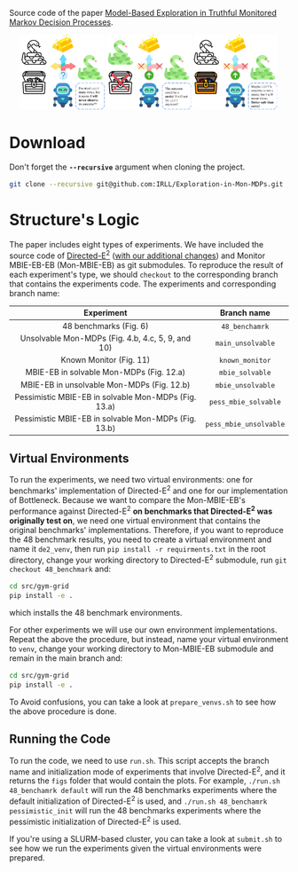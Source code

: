 Source code of the paper [Model-Based Exploration in Truthful Monitored Markov Decision
Processes](https://arxiv.org/abs/2502.16772).

<p align="center">
  <img src="banner/Treasure_Hunt_Uncertainty.png" width="30%">
  <img src="banner/Treasure_Hunt_Cautious.png" width="30%">
  <img src="banner/Treasure_Hunt_Counterfactual.png" width="30%">
</p>

# Download
Don't forget the **`--recursive`** argument when cloning the project.
```bash
git clone --recursive git@github.com:IRLL/Exploration-in-Mon-MDPs.git
```
# Structure's Logic
The paper includes eight types of experiments. We have included
the source code of [Directed-E<sup>2</sup>](https://github.com/AmiiThinks/mon_mdp_neurips24)
([with our additional changes](https://github.com/alirezakazemipour/mon_mdp_neurips24)) and Monitor MBIE-EB-EB
(Mon-MBIE-EB) as git submodules. To reproduce the result of each experiment's type, we should `checkout` to the corresponding 
branch that contains the experiments code. The experiments and corresponding branch name:

|                      Experiment                      |      Branch name       |
|:----------------------------------------------------:|:----------------------:|
|                48 benchmarks (Fig. 6)                |     `48_benchamrk`     |
|  Unsolvable Mon-MDPs (Fig. 4.b, 4.c, 5, 9, and 10)   |   `main_unsolvable`    |
|               Known Monitor (Fig. 11)                |    `known_monitor`     |
|       MBIE-EB in solvable Mon-MDPs (Fig. 12.a)       |    `mbie_solvable`     |
|      MBIE-EB in unsolvable Mon-MDPs (Fig. 12.b)      |   `mbie_unsolvable`    |
| Pessimistic MBIE-EB in solvable Mon-MDPs (Fig. 13.a) |  `pess_mbie_solvable`  |
| Pessimistic MBIE-EB in solvable Mon-MDPs (Fig. 13.b) | `pess_mbie_unsolvable` |

## Virtual Environments
To run the experiments, we need two virtual environments: one for benchmarks' implementation of Directed-E<sup>2</sup>
and one for our implementation of Bottleneck. Because we want to compare the Mon-MBIE-EB's performance
against Directed-E<sup>2</sup> **on benchmarks that Directed-E<sup>2</sup> was originally test on**, we need one virtual
environment that contains the original benchmarks' implementations. Therefore, if you want to reproduce the 48 benchmark
results, you need to create a virtual environment and name it `de2_venv`, then run `pip install -r requirments.txt` in 
the root directory, change your working directory to Directed-E<sup>2</sup> submodule, run `git checkout 48_benchmark` 
and:
```bash
cd src/gym-grid
pip install -e .
```
which installs the 48 benchmark environments.

For other experiments we will use our own environment implementations. Repeat the above the procedure, but instead, name
your virtual environment to `venv`, change your working
directory to Mon-MBIE-EB submodule and remain in the main branch and:
```bash
cd src/gym-grid
pip install -e .
```
To Avoid confusions, you can take a look at `prepare_venvs.sh` to see how the above procedure is done.

## Running the Code
To run the code, we need to use `run.sh`. This script accepts the branch name and initialization mode of experiments
that involve Directed-E<sup>2</sup>, and it returns the `figs` folder that would contain the plots.
For example, `./run.sh 48_benchamrk default` will run the 48 benchmarks experiments where the default initialization of 
Directed-E<sup>2</sup> is used, and `./run.sh 48_benchamrk pessimistic_init` will run the 48 benchmarks experiments
where the pessimistic initialization of Directed-E<sup>2</sup> is used.

If you're using a SLURM-based cluster, you can take a look at `submit.sh` to see how we run the experiments given the
virtual environments were prepared. 
